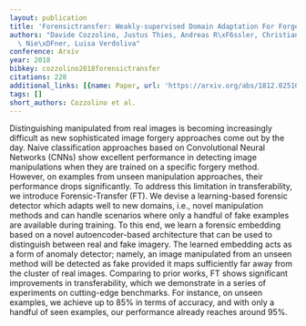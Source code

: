 ```yaml
---
layout: publication
title: 'Forensictransfer: Weakly-supervised Domain Adaptation For Forgery Detection'
authors: "Davide Cozzolino, Justus Thies, Andreas R\xF6ssler, Christian Riess, Matthias\
  \ Nie\xDFner, Luisa Verdoliva"
conference: Arxiv
year: 2018
bibkey: cozzolino2018forensictransfer
citations: 228
additional_links: [{name: Paper, url: 'https://arxiv.org/abs/1812.02510'}]
tags: []
short_authors: Cozzolino et al.
---
```

Distinguishing manipulated from real images is becoming increasingly
difficult as new sophisticated image forgery approaches come out by the day.
Naive classification approaches based on Convolutional Neural Networks (CNNs)
show excellent performance in detecting image manipulations when they are
trained on a specific forgery method. However, on examples from unseen
manipulation approaches, their performance drops significantly. To address this
limitation in transferability, we introduce Forensic-Transfer (FT). We devise a
learning-based forensic detector which adapts well to new domains, i.e., novel
manipulation methods and can handle scenarios where only a handful of fake
examples are available during training. To this end, we learn a forensic
embedding based on a novel autoencoder-based architecture that can be used to
distinguish between real and fake imagery. The learned embedding acts as a form
of anomaly detector; namely, an image manipulated from an unseen method will be
detected as fake provided it maps sufficiently far away from the cluster of
real images. Comparing to prior works, FT shows significant improvements in
transferability, which we demonstrate in a series of experiments on
cutting-edge benchmarks. For instance, on unseen examples, we achieve up to 85%
in terms of accuracy, and with only a handful of seen examples, our performance
already reaches around 95%.
